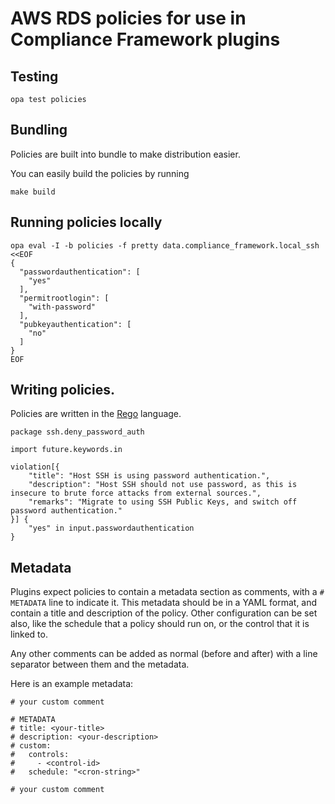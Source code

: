 # AWS RDS policies for use in Compliance Framework plugins

## Testing


```shell
opa test policies
```

## Bundling

Policies are built into bundle to make distribution easier. 

You can easily build the policies by running 
```shell
make build
```

## Running policies locally

```shell
opa eval -I -b policies -f pretty data.compliance_framework.local_ssh <<EOF 
{
  "passwordauthentication": [
    "yes"
  ],
  "permitrootlogin": [
    "with-password"
  ],
  "pubkeyauthentication": [
    "no"
  ]
}
EOF
```

## Writing policies.

Policies are written in the [Rego](https://www.openpolicyagent.org/docs/latest/policy-language/) language.

```rego
package ssh.deny_password_auth

import future.keywords.in

violation[{
    "title": "Host SSH is using password authentication.",
    "description": "Host SSH should not use password, as this is insecure to brute force attacks from external sources.",
    "remarks": "Migrate to using SSH Public Keys, and switch off password authentication."
}] {
	"yes" in input.passwordauthentication
}
```

## Metadata

Plugins expect policies to contain a metadata section as comments, with a `# METADATA` line to indicate it. This metadata should be in a YAML format, and contain a title and description of the policy. Other configuration can be set also, like the schedule that a policy should run on, or the control that it is linked to.

Any other comments can be added as normal (before and after) with a line separator between them and the metadata.

Here is an example metadata:
```opa
# your custom comment

# METADATA
# title: <your-title>
# description: <your-description>
# custom:
#   controls:
#     - <control-id>
#   schedule: "<cron-string>"

# your custom comment
```